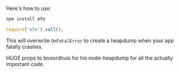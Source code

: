 Here's how to use:

```sh
npm install ofe
```

```javascript
require('ofe').call();
```

This will overwrite `OnFatalError` to create a heapdump when your app fatally crashes.

HUGE props to bnoordhuis for his node-heapdump for all the actually important code.
